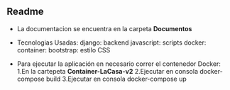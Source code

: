 ## Readme

- La documentacion se encuentra en la carpeta **Documentos**
- Tecnologias Usadas:
  django: backend
  javascript: scripts
  docker: container:
  bootstrap: estilo CSS
  
- Para ejecutar la aplicación en necesario correr el contenedor Docker:
    1.En la cartepeta **Container-LaCasa-v2**
    2.Ejecutar en consola docker-compose build
    3.Ejecutar en consola docker-compose up
